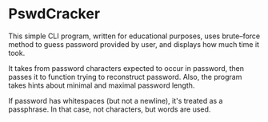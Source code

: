 # PswdCracker
This simple CLI program, written for educational purposes, uses brute–force method to guess password provided by user, and displays how much time it took. 

It takes from password characters expected to occur in password, then passes it to function trying to reconstruct password. Also, the program takes hints about minimal and maximal password length.

If password has whitespaces (but not a newline), it's treated as a passphrase. In that case, not characters, but words are used.  